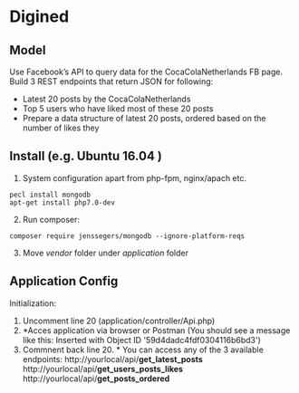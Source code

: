 # Digined

## Model 

Use	Facebook’s API	to query	data for the CocaColaNetherlands FB page. Build	3	REST endpoints that return JSON for following:
- Latest	20	posts	by	the	CocaColaNetherlands
- Top	5	users	who	have	liked	most	of	these	20	posts
- Prepare	a	data	structure	of	latest	20	posts,	ordered	based	on	the	number	of	likes	they	

## Install (e.g. Ubuntu 16.04 )

1. System configuration apart from php-fpm, nginx/apach etc.
```shell
pecl install mongodb
apt-get install php7.0-dev
```
2. Run composer:
```shell
composer require jenssegers/mongodb --ignore-platform-reqs
```
3. Move *vendor* folder under *application* folder

## Application Config

Initialization: 
1. Uncomment line 20 (application/controller/Api.php)
2. \*Acces application via browser or Postman (You should see a message like this: Inserted with Object ID '59d4dadc4fdf0304116b6bd3')
3. Commnent back line 20.
\* You can access any of the 3 available endpoints: 
  http://yourlocal/api/**get_latest_posts** 
  http://yourlocal/api/**get_users_posts_likes**
  http://yourlocal/api/**get_posts_ordered**




